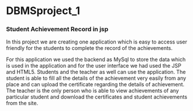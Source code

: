 # DBMSproject_1
### Student Achievement Record in jsp

In this project we are creating one application which is easy to access user friendly for the students to complete the record of the achievements.

For this application we used the backend as MySql to store the data which is used in the application and for the user interface we had used the JSP and HTML5.
Students and the teacher as well can use the application.
The student is able to fill all the details of the achievement very easily from any place and can upload the certificate regarding the details of achievement.
The teacher is the only person who is able to view achievements of any particular student and download the certificates and student achievements from the site.

